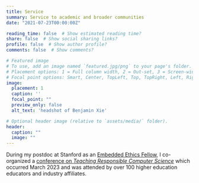 ```yaml
---
title: Service
summary: Service to academic and broader communities
date: "2021-07-23T00:00:00Z"

reading_time: false  # Show estimated reading time?
share: false  # Show social sharing links?
profile: false  # Show author profile?
comments: false  # Show comments?

# Featured image
# To use, add an image named `featured.jpg/png` to your page's folder.
# Placement options: 1 = Full column width, 2 = Out-set, 3 = Screen-width
# Focal point options: Smart, Center, TopLeft, Top, TopRight, Left, Right, BottomLeft, Bottom, BottomRight
image:
  placement: 1
  caption: ''
  focal_point: ""
  preview_only: false
  alt_text: 'headshot of Benjamin Xie'

# Optional header image (relative to `assets/media/` folder).
header:
  caption: ""
  image: ""
---
```


During my postdoc at Stanford as an [Embedded Ethics Fellow](https://web.archive.org/web/20230923145302/https://ethicsinsociety.stanford.edu/people/benjamin-xie), I co-organized a [conference on _Teaching Responsible Computer Science_](https://hai.stanford.edu/news/teaching-responsible-computer-science) which occurred March 2023 and was attended by over 100 higher education educators and industry affiliates.
